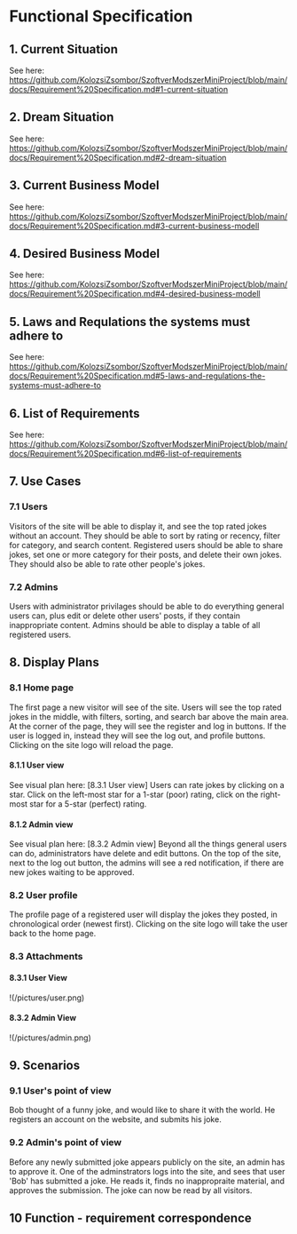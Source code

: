 # Functional Specification

## 1. Current Situation
See here: https://github.com/KolozsiZsombor/SzoftverModszerMiniProject/blob/main/docs/Requirement%20Specification.md#1-current-situation

## 2. Dream Situation
See here: https://github.com/KolozsiZsombor/SzoftverModszerMiniProject/blob/main/docs/Requirement%20Specification.md#2-dream-situation

## 3. Current Business Model
See here: https://github.com/KolozsiZsombor/SzoftverModszerMiniProject/blob/main/docs/Requirement%20Specification.md#3-current-business-modell

## 4. Desired Business Model
See here: https://github.com/KolozsiZsombor/SzoftverModszerMiniProject/blob/main/docs/Requirement%20Specification.md#4-desired-business-modell

## 5. Laws and Requlations the systems must adhere to
See here: https://github.com/KolozsiZsombor/SzoftverModszerMiniProject/blob/main/docs/Requirement%20Specification.md#5-laws-and-regulations-the-systems-must-adhere-to

## 6. List of Requirements
See here: https://github.com/KolozsiZsombor/SzoftverModszerMiniProject/blob/main/docs/Requirement%20Specification.md#6-list-of-requirements

## 7. Use Cases
### 7.1 Users
Visitors of the site will be able to display it, and see the top rated jokes without an account. They should be able to sort by rating or recency, filter for category, and search content. Registered users should be able to share jokes, set one or more category for their posts, and delete their own jokes. They should also be able to rate other people's jokes.

### 7.2 Admins
Users with administrator privilages should be able to do everything general users can, plus edit or delete other users' posts, if they contain inappropriate content. Admins should be able to display a table of all registered users.

## 8. Display Plans
### 8.1 Home page
The first page a new visitor will see of the site. Users will see the top rated jokes in the middle, with filters, sorting, and search bar above the main area. At the corner of the page, they will see the register and log in buttons. If the user is logged in, instead they will see the log out, and profile buttons. Clicking on the site logo will reload the page.
#### 8.1.1 User view
See visual plan here: [8.3.1 User view]
Users can rate jokes by clicking on a star. Click on the left-most star for a 1-star (poor) rating, click on the right-most star for a 5-star (perfect) rating.

#### 8.1.2 Admin view
See visual plan here: [8.3.2 Admin view]
Beyond all the things general users can do, administrators have delete and edit buttons. On the top of the site, next to the log out button, the admins will see a red notification, if there are new jokes waiting to be approved.

### 8.2 User profile
The profile page of a registered user will display the jokes they posted, in chronological order (newest first). Clicking on the site logo will take the user back to the home page.

### 8.3 Attachments

#### 8.3.1 User View
!(/pictures/user.png)

#### 8.3.2 Admin View
!(/pictures/admin.png)

## 9. Scenarios
### 9.1 User's point of view
Bob thought of a funny joke, and would like to share it with the world. He registers an account on the website, and submits his joke.

### 9.2 Admin's point of view
Before any newly submitted joke appears publicly on the site, an admin has to approve it. One of the adminstrators logs into the site, and sees that user 'Bob' has submitted a joke. He reads it, finds no inappropraite material, and approves the submission. The joke can now be read by all visitors.

## 10 Function - requirement correspondence
